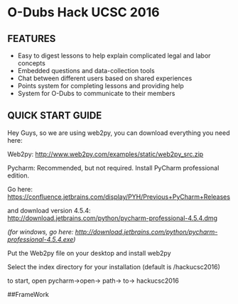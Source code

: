 # O-Dubs Hack UCSC 2016

## FEATURES
* Easy to digest lessons to help explain complicated legal and labor concepts
* Embedded questions and data-collection tools
* Chat between different users based on shared experiences
* Points system for completing lessons and providing help
* System for O-Dubs to communicate to their members

## QUICK START GUIDE
Hey Guys, so we are using web2py, you can download everything you need here:

Web2py: http://www.web2py.com/examples/static/web2py_src.zip

Pycharm: Recommended, but not required.  Install PyCharm professional edition. 

Go here: https://confluence.jetbrains.com/display/PYH/Previous+PyCharm+Releases

and download version 4.5.4: http://download.jetbrains.com/python/pycharm-professional-4.5.4.dmg

_(for windows, go here: http://download.jetbrains.com/python/pycharm-professional-4.5.4.exe)_

Put the Web2py file on your desktop and install web2py

Select the index directory for your installation (default is /hackucsc2016)

to start, open pycharm->open-> path-> to-> hackucsc2016

##FrameWork
